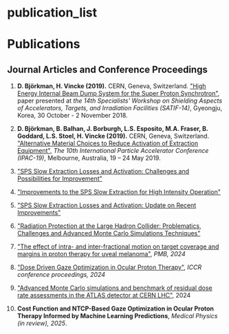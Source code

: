 # publication_list

# Publications

## Journal Articles and Conference Proceedings

1. **D. Björkman, H. Vincke (2019).** CERN, Geneva, Switzerland. ["High Energy Internal Beam Dump System for the Super Proton Synchrotron"](https://www.oecd-nea.org/science/wprs/egsaatif/), paper presented at *the 14th Specialists' Workshop on Shielding Aspects of Accelerators, Targets, and Irradiation Facilities (SATIF-14)*, Gyeongju, Korea, 30 October - 2 November 2018.

2. **D. Björkman, B. Balhan, J. Borburgh, L.S. Esposito, M.A. Fraser, B. Goddard, L.S. Stoel, H. Vincke (2019).** CERN, Geneva, Switzerland. ["Alternative Material Choices to Reduce Activation of Extraction Equipment"](https://accelconf.web.cern.ch/ipac2019/papers/wepmp024.pdf), *The 10th International Particle Accelerator Conference (IPAC-19)*, Melbourne, Australia, 19 – 24 May 2019.

3. ["SPS Slow Extraction Losses and Activation: Challenges and Possibilities for Improvement"](https://inspirehep.net/literature/1626372)

4. ["Improvements to the SPS Slow Extraction for High Intensity Operation"](https://cds.cern.ch/record/2668989)

5. ["SPS Slow Extraction Losses and Activation: Update on Recent Improvements"](https://cds.cern.ch/record/2693913)

6. ["Radiation Protection at the Large Hadron Collider: Problematics, Challenges and Advanced Monte Carlo Simulations Techniques"](https://www.mdpi.com/2076-3298/9/5/54)

7. ["The effect of intra- and inter-fractional motion on target coverage and margins in proton therapy for uveal melanoma"](https://iopscience.iop.org/article/10.1088/1361-6560/ad8297), *PMB, 2024*

8. ["Dose Driven Gaze Optimization in Ocular Proton Therapy"](https://hal.science/hal-04720234), *ICCR conference proceedings, 2024*

9. ["Advanced Monte Carlo simulations and benchmark of residual dose rate assessments in the ATLAS detector at CERN LHC"](https://nstopenresearch.org/articles/2-71/v1), 2024

10. **Cost Function and NTCP-Based Gaze Optimization in Ocular Proton Therapy Informed by Machine Learning Predictions**, *Medical Physics (in review), 2025*.
